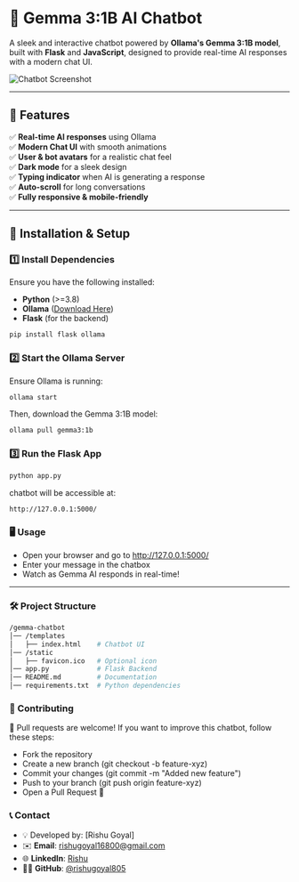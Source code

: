 # 💬 Gemma 3:1B AI Chatbot

A sleek and interactive chatbot powered by **Ollama's Gemma 3:1B model**, built with **Flask** and **JavaScript**, designed to provide real-time AI responses with a modern chat UI.

![Chatbot Screenshot](https://via.placeholder.com/800x400?text=Gemma+3:1B+Chatbot) <!-- Replace with actual screenshot -->

---

## 📌 Features
✅ **Real-time AI responses** using Ollama  
✅ **Modern Chat UI** with smooth animations  
✅ **User & bot avatars** for a realistic chat feel  
✅ **Dark mode** for a sleek design  
✅ **Typing indicator** when AI is generating a response  
✅ **Auto-scroll** for long conversations  
✅ **Fully responsive & mobile-friendly**  

---

## 🚀 Installation & Setup

### **1️⃣ Install Dependencies**
Ensure you have the following installed:
- **Python** (>=3.8)
- **Ollama** ([Download Here](https://ollama.com))
- **Flask** (for the backend)

```bash
pip install flask ollama
```
### **2️⃣ Start the Ollama Server**
Ensure Ollama is running:
```bash
ollama start
```
Then, download the Gemma 3:1B model:
```bash
ollama pull gemma3:1b
```
### **3️⃣ Run the Flask App**
```bash
python app.py
```
chatbot will be accessible at:
```bash
http://127.0.0.1:5000/
```
### **🖥️ Usage**
- Open your browser and go to http://127.0.0.1:5000/
- Enter your message in the chatbox
- Watch as Gemma AI responds in real-time!
---

### **🛠️ Project Structure**
```bash
/gemma-chatbot
│── /templates
│   ├── index.html    # Chatbot UI
│── /static
│   ├── favicon.ico   # Optional icon
│── app.py            # Flask Backend
│── README.md         # Documentation
│── requirements.txt  # Python dependencies

```
### **🤝 Contributing**
🚀 Pull requests are welcome!
If you want to improve this chatbot, follow these steps:

- Fork the repository
- Create a new branch (git checkout -b feature-xyz)
- Commit your changes (git commit -m "Added new feature")
- Push to your branch (git push origin feature-xyz)
- Open a Pull Request 🚀

### **📞 Contact**
- 💡 Developed by: [Rishu Goyal]
- ✉️ **Email**: rishugoyal16800@gmail.com
- 🌐 **LinkedIn**: [Rishu](https://www.linkedin.com/in/rishu0405)
- 🧑‍💻 **GitHub**: [@rishugoyal805](https://github.com/rishugoyal805)